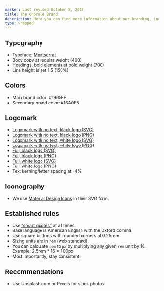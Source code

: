 ```yaml
---
marker: Last revised October 8, 2017
title: The Chorale Brand
description: Here you can find more information about our branding, including the colors and fonts we use, alongside other metrics and details.
type: wrapped
---
```


## Typography

+ Typeface: [Montserrat](https://fonts.google.com/specimen/Montserrat)
+ Body copy at regular weight (400)
+ Headings, bold elements at bold weight (700)
+ Line height is set 1.5 (150%)

## Colors

+ Main brand color: #1965FF
+ Secondary brand color: #16A0E5

## Logomark

+ [Logomark with no text, black logo (SVG)](/img/logonotext-black.svg)
+ [Logomark with no text, black logo (PNG)](/img/logonotext-black.png)
+ [Logomark with no text, white logo (SVG)](/img/logonotext.svg)
+ [Logomark with no text, white logo (PNG)](/img/logonotext.png)
+ [Full, black logo (SVG)](/img/logo-black.svg)
+ [Full, black logo (PNG)](/img/logo-black.svg)
+ [Full, white logo (SVG)](/img/logo.svg)
+ [Full, white logo (PNG)](/img/logo.png)
+ Text kerning/letter spacing at -4%

## Iconography

+ We use [Material Design Icons](https://www.materialdesignicons.com) in their SVG form.

## Established rules

+ Use [“smart quotes”](https://smartquotesforsmartpeople.com/) at all times.
+ Base language is American English with the Oxford comma.
+ Use square buttons with rounded corners at 0.25rem.
+ Sizing units are in `rem` (web standard).
+ You can calculate `rem` to `px` by multiplying any given `rem` unit by 16. Example: 2.5rem * 16 = 400px
+ Most importantly, stay consistent!


## Recommendations

+ Use Unsplash.com or Pexels for stock photos
